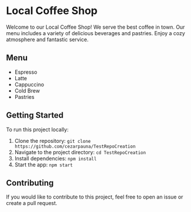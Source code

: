 # Local Coffee Shop

Welcome to our Local Coffee Shop! We serve the best coffee in town. Our menu includes a variety of delicious beverages and pastries. Enjoy a cozy atmosphere and fantastic service.

## Menu
- Espresso
- Latte
- Cappuccino
- Cold Brew
- Pastries

## Getting Started
To run this project locally:
1. Clone the repository: `git clone https://github.com/cezarpauna/TestRepoCreation`
2. Navigate to the project directory: `cd TestRepoCreation`
3. Install dependencies: `npm install`
4. Start the app: `npm start`

## Contributing
If you would like to contribute to this project, feel free to open an issue or create a pull request.